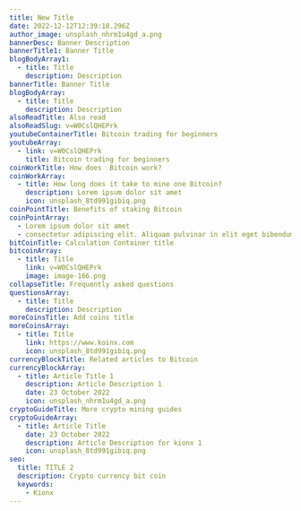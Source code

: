 ```yaml
---
title: New Title
date: 2022-12-12T12:39:18.296Z
author_image: unsplash_nhrm1u4gd_a.png
bannerDesc: Banner Description
bannerTitle1: Banner Title
blogBodyArray1:
  - title: Title
    description: Description
bannerTitle: Banner Title
blogBodyArray:
  - title: Title
    description: Description
alsoReadTitle: Also read
alsoReadSlug: v=W0CslQHEPrk
youtubeContainerTitle: Bitcoin trading for beginners
youtubeArray:
  - link: v=W0CslQHEPrk
    title: Bitcoin trading for beginners
coinWorkTitle: How does  Bitcoin work?
coinWorkArray:
  - title: How long does it take to mine one Bitcoin?
    description: Lorem ipsum dolor sit amet
    icon: unsplash_8td991gibiq.png
coinPointTitle: Benefits of staking Bitcoin
coinPointArray:
  - Lorem ipsum dolor sit amet
  - consectetur adipiscing elit. Aliquam pulvinar in elit eget bibendum
bitCoinTitle: Calculation Container title
bitcoinArray:
  - title: Title
    link: v=W0CslQHEPrk
    image: image-166.png
collapseTitle: Frequently asked questions
questionsArray:
  - title: Title
    description: Description
moreCoinsTitle: Add coins title
moreCoinsArray:
  - title: Title
    link: https://www.koinx.com
    icon: unsplash_8td991gibiq.png
currencyBlockTitle: Related articles to Bitcoin
currencyBlockArray:
  - title: Article Title 1
    description: Article Description 1
    date: 23 October 2022
    icon: unsplash_nhrm1u4gd_a.png
cryptoGuideTitle: More crypto mining guides
cryptoGuideArray:
  - title: Article Title
    date: 23 October 2022
    description: Article Description for kionx 1
    icon: unsplash_8td991gibiq.png
seo:
  title: TITLE 2
  description: Crypto currency bit coin
  keywords:
    - Kionx
---
```

